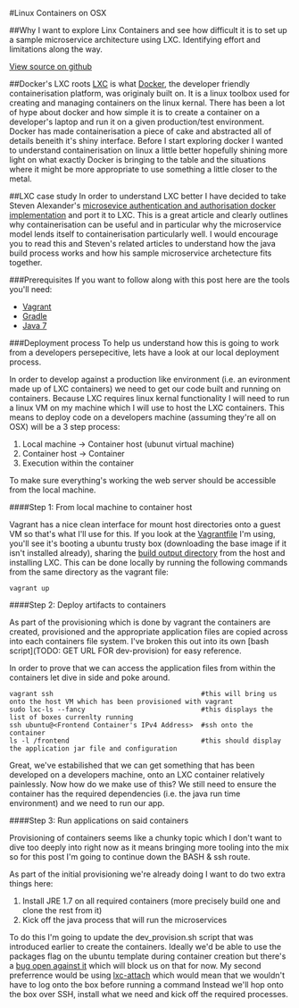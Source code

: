 #Linux Containers on OSX

##Why
I want to explore Linx Containers and see how difficult it is to set up a sample microservice architecture using LXC. Identifying effort and limitations along the way.

[View source on github](https://github.com/andrew-js-wright/lxc-dropwizard-authentication-authorisation)

##Docker's LXC roots
[LXC](https://linuxcontainers.org/lxc/) is what [Docker](docker.io), the developer friendly containerisation platform, was originaly built on. It is a linux toolbox used for creating and managing containers on the linux kernal. There has been a lot of hype about docker and how simple it is to create a container on a developer's laptop and run it on a given production/test environment. Docker has made containerisation a piece of cake and abstracted all of details beneith it's shiny interface. Before I start exploring docker I wanted to understand containerisation on linux a little better hopefully shining more light on what exactly Docker is bringing to the table and the situations where it might be more appropriate to use something a little closer to the metal.

##LXC case study
In order to understand LXC better I have decided to take Steven Alexander's [microsevice authentication and authorisation docker implementation](https://stevenwilliamalexander.wordpress.com/2015/05/11/microservice-authentication-and-authorisation-using-docker/) and port it to LXC. This is a great article and clearly outlines why containerisation can be useful and in particular why the microservice model lends itself to containerisation particularly well. I would encourage you to read this and Steven's related articles to understand how the java build process works and how his sample microservice archetecture fits together.

###Prerequisites
If you want to follow along with this post here are the tools you'll need:
 - [Vagrant](http://www.vagrantup.com)
 - [Gradle](http://gradle.org/)
 - [Java 7](http://www.oracle.com/technetwork/java/javase/7u-relnotes-515228.html)

###Deployment process
To help us understand how this is going to work from a developers persepecitive, lets have a look at our local deployment process.

In order to develop against a production like environment (i.e. an evironment made up of LXC containers) we need to get our code built and running on containers. Because LXC requires linux kernal functionality I will need to run a linux VM on my machine which I will use to host the LXC containers. This means to deploy code on a developers machine (assuming they're all on OSX) will be a 3 step process:

1. Local machine -> Container host (ubunut virtual machine)
2. Container host -> Container 
3. Execution within the container

To make sure everything's working the web server should be accessible from the local machine.

####Step 1: From local machine to container host

Vagrant has a nice clean interface for mount host directories onto a guest VM so that's what I'll use for this. If you look at the [Vagrantfile](https://github.com/andrew-js-wright/lxc-dropwizard-authentication-authorisation/blob/master/Vagrantfile) I'm using, you'll see it's booting a ubuntu trusty box (downloading the base image if it isn't installed already), sharing the [build output directory](https://github.com/andrew-js-wright/lxc-dropwizard-authentication-authorisation/tree/master/lxc) from the host and installing LXC. This can be done locally by running the following commands from the same directory as the vagrant file:

```
vagrant up
```

####Step 2: Deploy artifacts to containers

As part of the provisioning which is done by vagrant the containers are created, provisioned and the appropriate application files are copied across into each containers file system. I've broken this out into its own [bash script](TODO: GET URL FOR dev-provision) for easy reference.

In order to prove that we can access the application files from within the containers let dive in side and poke around.

```
vagrant ssh                                     #this will bring us onto the host VM which has been provisioned with vagrant
sudo lxc-ls --fancy                             #this displays the list of boxes currenlty running
ssh ubuntu@<Frontend Container's IPv4 Address>  #ssh onto the container
ls -l /frontend                                 #this should display the application jar file and configuration
```

Great, we've estabilished that we can get something that has been developed on a developers machine, onto an LXC container relatively painlessly. Now how do we make use of this? We still need to ensure the container has the required dependencies (i.e. the java run time environment) and we need to run our app.

####Step 3: Run applications on said containers

Provisioning of containers seems like a chunky topic which I don't want to dive too deeply into right now as it means bringing more tooling into the mix so for this post I'm going to continue down the BASH & ssh route.

As part of the initial provisioning we're already doing I want to do two extra things here:

1. Install JRE 1.7 on all required containers (more precisely build one and clone the rest from it)
2. Kick off the java process that will run the microservices

To do this I'm going to update the dev_provision.sh script that was introduced earlier to create the containers.
Ideally we'd be able to use the packages flag on the ubuntu template during container creation but there's a [bug open against it](https://github.com/lxc/lxc/issues/384) which will block us on that for now. My second preferrence would be using [lxc-attach](http://linux.die.net/man/1/lxc-attach) which would mean that we wouldn't have to log onto the box before running a command Instead we'll hop onto the box over SSH, install what we need and kick off the required processes.
